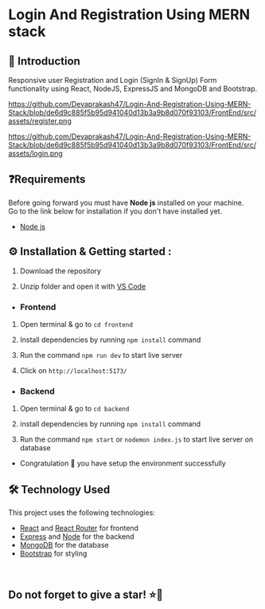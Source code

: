# Login And Registration Using MERN stack

## 👋 Introduction

Responsive user Registration and Login (SignIn & SignUp) Form functionality using React, NodeJS, ExpressJS and MongoDB and Bootstrap.


https://github.com/Devaprakash47/Login-And-Registration-Using-MERN-Stack/blob/de6d9c885f5b95d941040d13b3a9b8d070f93103/FrontEnd/src/assets/register.png

https://github.com/Devaprakash47/Login-And-Registration-Using-MERN-Stack/blob/de6d9c885f5b95d941040d13b3a9b8d070f93103/FrontEnd/src/assets/login.png


## ❓Requirements

Before going forward you must have **Node js** installed on your machine.  
Go to the link below for installation if you don't have installed yet.

- [Node js](https://nodejs.org/en/download)


## ⚙️ Installation & Getting started :

1. Download the repository

2. Unzip folder and open it with [VS Code](https://code.visualstudio.com/)

- <h3> Frontend

1. Open terminal & go to `cd frontend`

2. Install dependencies by running `npm install` command

3. Run the command `npm run dev` to start live server

4. Click on `http://localhost:5173/`

- <h3>Backend

1. Open terminal & go to `cd backend` 

2. install dependencies by running `npm install` command

3. Run the command `npm start` or `nodemon index.js` to start live server on database


- Congratulation 🎉 you have setup the environment successfully



## 🛠️ Technology Used

This project uses the following technologies:

- [React](https://reactjs.org) and [React Router](https://reacttraining.com/react-router/) for frontend
- [Express](http://expressjs.com/) and [Node](https://nodejs.org/en/) for the backend
- [MongoDB](https://www.mongodb.com/) for the database
- [Bootstrap](https://getbootstrap.com/) for styling

<br/>

<h2> Do not forget to give a star! ⭐🤗 </h2>
